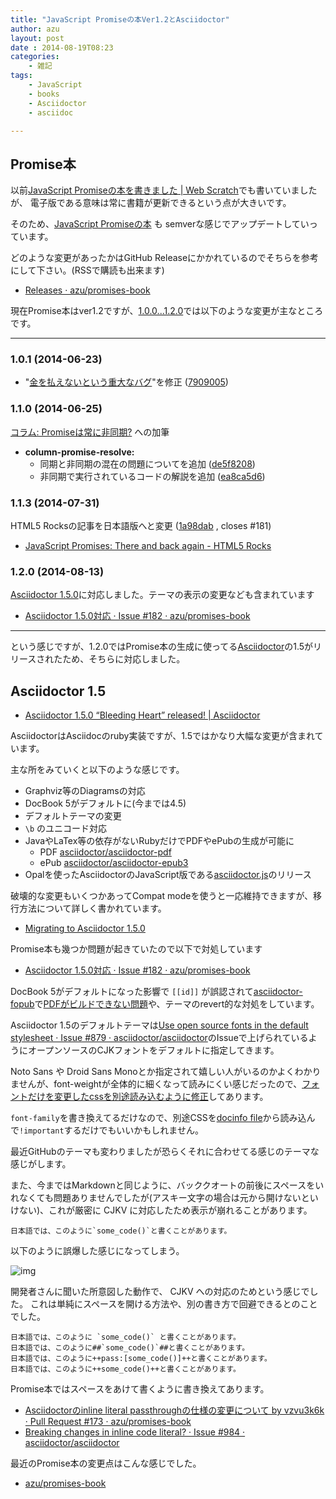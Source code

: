 ```yaml
---
title: "JavaScript Promiseの本Ver1.2とAsciidoctor"
author: azu
layout: post
date : 2014-08-19T08:23
categories:
    - 雑記
tags:
    - JavaScript
    - books
    - Asciidoctor
    - asciidoc

---
```


## Promise本

以前[JavaScript Promiseの本を書きました | Web Scratch](https://efcl.info/2014/0623/res3943/ "JavaScript Promiseの本を書きました | Web Scratch")でも書いていましたが、
電子版である意味は常に書籍が更新できるという点が大きいです。

そのため、[JavaScript Promiseの本](http://azu.github.io/promises-book/ "JavaScript Promiseの本") も
semverな感じでアップデートしていっています。

どのような変更があったかはGitHub Releaseにかかれているのでそちらを参考にして下さい。(RSSで購読も出来ます)

- [Releases · azu/promises-book](https://github.com/azu/promises-book/releases "Releases · azu/promises-book")

現在Promise本はver1.2ですが、[1.0.0...1.2.0](https://github.com/azu/promises-book/compare/1.0.0...1.2.0 "Comparing 1.0.0...1.2.0 · azu/promises-book")では以下のような変更が主なところです。

----

### 1.0.1 (2014-06-23)

* "[金を払えないという重大なバグ](https://twitter.com/yuya_takeyama/status/480969917496176641)"を修正 ([7909005](https://github.com/azu/promises-book/commit/790900504cdf4368e424e695c4cde39d7d015b94 "7909005"))

### 1.1.0 (2014-06-25)

[コラム: Promiseは常に非同期?](http://azu.github.io/promises-book/#promise-is-always-async "コラム: Promiseは常に非同期?") への加筆

* **column-promise-resolve:**
  * 同期と非同期の混在の問題についてを追加 ([de5f8208](https://github.com/azu/promises-book/commit/de5f82082909484155d8aa94005b676a9f65c2e2))
  * 非同期で実行されているコードの解説を追加 ([ea8ca5d6](https://github.com/azu/promises-book/commit/ea8ca5d6f38ae8fde5d9f1b4e4b7521c1b261e63))

### 1.1.3 (2014-07-31)

HTML5 Rocksの記事を日本語版へと変更 ([1a98dab](https://github.com/azu/promises-book/commit/1a98dabeb5f80ad7cea05a0e79da3e36c5cf8c3e "1a98dab") , closes #181)

- [JavaScript Promises: There and back again - HTML5 Rocks](http://www.html5rocks.com/ja/tutorials/es6/promises/ "JavaScript Promises: There and back again - HTML5 Rocks")

### 1.2.0 (2014-08-13)

[Asciidoctor 1.5.0](http://asciidoctor.org/news/2014/08/12/asciidoctor-1-5-0-released/ "Asciidoctor 1.5.0")に対応しました。テーマの表示の変更なども含まれています

- [Asciidoctor 1.5.0対応 · Issue #182 · azu/promises-book](https://github.com/azu/promises-book/issues/182 "Asciidoctor 1.5.0対応 · Issue #182 · azu/promises-book")

----

という感じですが、1.2.0ではPromise本の生成に使ってる[Asciidoctor](http://asciidoctor.org/ "Asciidoctor")の1.5がリリースされたため、そちらに対応しました。

## Asciidoctor 1.5

- [Asciidoctor 1.5.0 “Bleeding Heart” released! | Asciidoctor](http://asciidoctor.org/news/2014/08/12/asciidoctor-1-5-0-released/ "Asciidoctor 1.5.0 “Bleeding Heart” released! | Asciidoctor")

AsciidoctorはAsciidocのruby実装ですが、1.5ではかなり大幅な変更が含まれています。

主な所をみていくと以下のような感じです。

- Graphviz等のDiagramsの対応
- DocBook 5がデフォルトに(今までは4.5)
- デフォルトテーマの変更
- `\b` のユニコード対応
- JavaやLaTex等の依存がないRubyだけでPDFやePubの生成が可能に
    - PDF [asciidoctor/asciidoctor-pdf](https://github.com/asciidoctor/asciidoctor-pdf "asciidoctor/asciidoctor-pdf")
    - ePub [asciidoctor/asciidoctor-epub3](https://github.com/asciidoctor/asciidoctor-epub3 "asciidoctor/asciidoctor-epub3")
- Opalを使ったAsciidoctorのJavaScript版である[asciidoctor.js](https://github.com/asciidoctor/asciidoctor.js "asciidoctor.js")のリリース

破壊的な変更もいくつかあってCompat modeを使うと一応維持できますが、移行方法について詳しく書かれています。

- [Migrating to Asciidoctor 1.5.0](http://asciidoctor.org/docs/migration/ "Migrating to Asciidoctor 1.5.0")

Promise本も幾つか問題が起きていたので以下で対処しています

- [Asciidoctor 1.5.0対応 · Issue #182 · azu/promises-book](https://github.com/azu/promises-book/issues/182 "Asciidoctor 1.5.0対応 · Issue #182 · azu/promises-book")

DocBook 5がデフォルトになった影響で `[[id]]` が誤認されて[asciidoctor-fopub](https://github.com/asciidoctor/asciidoctor-fopub "asciidoctor-fopub")で[PDFがビルドできない問題](https://github.com/azu/promises-book/commit/3e57e37f89af50cd01dca4c4ada30afc05c3c5df "PDFがビルドできない問題")や、テーマのrevert的な対処をしています。

Asciidoctor 1.5のデフォルトテーマは[Use open source fonts in the default stylesheet · Issue #879 · asciidoctor/asciidoctor](https://github.com/asciidoctor/asciidoctor/issues/879 "Use open source fonts in the default stylesheet · Issue #879 · asciidoctor/asciidoctor")のIssueで上げられているようにオープンソースのCJKフォントをデフォルトに指定してきます。

Noto Sans や Droid Sans Monoとか指定されて嬉しい人がいるのかよくわかりませんが、font-weightが全体的に細くなって読みにくい感じだったので、[フォントだけを変更したcssを別途読み込むように修正](https://github.com/azu/promises-book/commit/3ca8267caa29e4937f84a4f2ec46bb62b980bbed "style(html): Asciidoctor 1.5.0のデフォルトテーマを変更 · 3ca8267 · azu/promises-book")してあります。

`font-family`を書き換えてるだけなので、別途CSSを[docinfo file](http://asciidoctor.org/docs/user-manual/#docinfo-attributes-and-file-names "docinfo file")から読み込んで`!important`するだけでもいいかもしれません。

最近GitHubのテーマも変わりましたが恐らくそれに合わせてる感じのテーマな感じがします。

また、今まではMarkdownと同じように、バッククオートの前後にスペースをいれなくても問題ありませんでしたが(アスキー文字の場合は元から開けないといけない)、これが厳密に CJKV に対応したため表示が崩れることがあります。

```
日本語では、このように`some_code()`と書くことがあります。
```

以下のように誤爆した感じになってしまう。

![img](https://cloud.githubusercontent.com/assets/2227862/3387643/17fd2ab8-fc80-11e3-93a8-126e660fce4d.png)

開発者さんに聞いた所意図した動作で、 CJKV への対応のためという感じでした。
これは単純にスペースを開ける方法や、別の書き方で回避できるとのことでした。

```
日本語では、このように `some_code()` と書くことがあります。
日本語では、このように##`some_code()`##と書くことがあります。
日本語では、このように++pass:[some_code()]++と書くことがあります。
日本語では、このように++some_code()++と書くことがあります。
```

Promise本ではスペースをあけて書くように書き換えてあります。

- [Asciidoctorのinline literal passthroughの仕様の変更について by vzvu3k6k · Pull Request #173 · azu/promises-book](https://github.com/azu/promises-book/pull/173 "Asciidoctorのinline literal passthroughの仕様の変更について by vzvu3k6k · Pull Request #173 · azu/promises-book")
- [Breaking changes in inline code literal? · Issue #984 · asciidoctor/asciidoctor](https://github.com/asciidoctor/asciidoctor/issues/984#issuecomment-47624565 "Breaking changes in inline code literal? · Issue #984 · asciidoctor/asciidoctor")

最近のPromise本の変更点はこんな感じでした。

- [azu/promises-book](https://github.com/azu/promises-book "azu/promises-book")
